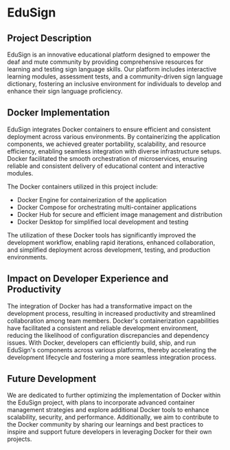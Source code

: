 # EduSign

## Project Description

EduSign is an innovative educational platform designed to empower the deaf and mute community by providing comprehensive resources for learning and testing sign language skills. Our platform includes interactive learning modules, assessment tests, and a community-driven sign language dictionary, fostering an inclusive environment for individuals to develop and enhance their sign language proficiency.

## Docker Implementation

EduSign integrates Docker containers to ensure efficient and consistent deployment across various environments. By containerizing the application components, we achieved greater portability, scalability, and resource efficiency, enabling seamless integration with diverse infrastructure setups. Docker facilitated the smooth orchestration of microservices, ensuring reliable and consistent delivery of educational content and interactive modules.

The Docker containers utilized in this project include:

- Docker Engine for containerization of the application
- Docker Compose for orchestrating multi-container applications
- Docker Hub for secure and efficient image management and distribution
- Docker Desktop for simplified local development and testing

The utilization of these Docker tools has significantly improved the development workflow, enabling rapid iterations, enhanced collaboration, and simplified deployment across development, testing, and production environments.

## Impact on Developer Experience and Productivity

The integration of Docker has had a transformative impact on the development process, resulting in increased productivity and streamlined collaboration among team members. Docker's containerization capabilities have facilitated a consistent and reliable development environment, reducing the likelihood of configuration discrepancies and dependency issues. With Docker, developers can efficiently build, ship, and run EduSign's components across various platforms, thereby accelerating the development lifecycle and fostering a more seamless integration process.

## Future Development

We are dedicated to further optimizing the implementation of Docker within the EduSign project, with plans to incorporate advanced container management strategies and explore additional Docker tools to enhance scalability, security, and performance. Additionally, we aim to contribute to the Docker community by sharing our learnings and best practices to inspire and support future developers in leveraging Docker for their own projects.

